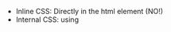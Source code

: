- Inline CSS: Directly in the html element (NO!)
- Internal CSS: using <style> tages within a single document
- External CSS: Linking an external CSS file